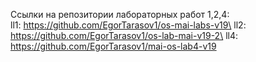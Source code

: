 Ссылки на репозитории лабораторных работ 1,2,4:\
ll1: https://github.com/EgorTarasov1/os-mai-labs-v19\
ll2: https://github.com/EgorTarasov1/os-lab-mai-v19-2\
ll4: https://github.com/EgorTarasov1/mai-os-lab4-v19
